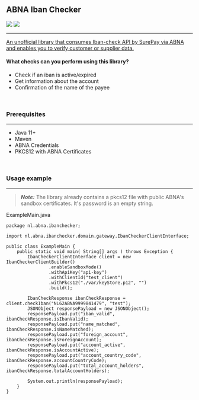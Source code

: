 ## ABNA Iban Checker

<p float="left">
  <img src="https://img.shields.io/badge/Java-ED8B00?style=for-the-badge&logo=java&logoColor=white"/>
  <img src="https://img.shields.io/badge/apache_maven-C71A36?style=for-the-badge&logo=apachemaven&logoColor=white"/>
</p>

------------
[An unofficial library that consumes Iban-check API by SurePay via ABNA and enables you to verify customer or supplier data.](https://developer.abnamro.com/api-products/iban-name-check)

#### What checks can you perform using this library? 

  * Check if an iban is active/expired
  * Get information about the account
  * Confirmation of the name of the payee

&nbsp;
### Prerequisites
------------
  * Java 11+
  * Maven
  * ABNA Credentials
  * PKCS12 with ABNA Certificates
  
    
&nbsp;

### Usage example
------------
> **_Note:_**  The library already contains a pkcs12 file with public ABNA's sandbox certificates. It's password is an empty string.
&nbsp;

ExampleMain.java


```
package nl.abna.ibanchecker;

import nl.abna.ibanchecker.domain.gateway.IbanCheckerClientInterface;

public class ExampleMain {
    public static void main( String[] args ) throws Exception {
        IbanCheckerClientInterface client = new IbanCheckerClientBuilder()
                .enableSandboxMode()
                .withApiKey("api-key")
                .withClientId("test_client")
                .withPkcs12("./var/keyStore.p12", "")
                .build();

        IbanCheckResponse ibanCheckResponse = client.checkIban("NL62ABNA9999841479", "test");
        JSONObject responsePayload = new JSONObject();
        responsePayload.put("iban_valid", ibanCheckResponse.isIbanValid);
        responsePayload.put("name_matched", ibanCheckResponse.isNameMatched);
        responsePayload.put("foreign_account", ibanCheckResponse.isForeignAccount);
        responsePayload.put("account_active", ibanCheckResponse.isAccountActive);
        responsePayload.put("account_country_code", ibanCheckResponse.accountCountryCode);
        responsePayload.put("total_account_holders", ibanCheckResponse.totalAccountHolders);

        System.out.println(responsePayload);
    }
}

```
